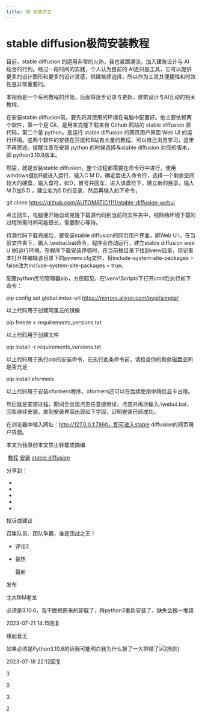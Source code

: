 ```yaml
---
title: SD 安装方法
---
```

# stable diffusion极简安装教程

目前，stable diffusion 的运用非常的火热，我也紧跟潮流，加入建筑设计与 AI 结合的行列。经过一段时间的实践，个人认为目前的 AI还只是工具，它可以提供更多的设计图形和更多的设计灵感，供建筑师选择，所以作为工具其便捷性和时效性是非常重要的。

本视频是一个系列教程的开始，后面将逐步记录与更新，建筑设计与AI互动的相关教程。

在安装stable diffusion前，要先将其使用的环境在电脑中配置好。他主要依赖两个软件，第一个是 Git，是用来克隆下载来自 Github 网站的 stable diffusion 源代码，第二个是 python，是运行 stable diffusion 的网页用户界面 Web UI 的运行环境。这两个软件的安装在百度和B站有大量的教程，可以自己浏览学习，这里不再赘述。提醒注意在安装 python 的时候选择与stable diffusion 对应的版本，即 python3.10.6版本。

然后，就是安装stable diffusion，整个过程都需要在命令行中进行，使用windows键加R键进入运行，输入C M D，确定后进入命令行，选择一个剩余空间较大的硬盘，输入盘符，如D，冒号并回车，进入该盘符下，建立新的目录，输入M D加S D ，建立名为S D的目录，然后再输入如下命令，

git clone https://github.com/AUTOMATIC1111/stable-diffusion-webui

点击回车，电脑便开始自动克隆下载源代码到当前的文件夹中，视网络环境下载的过程所需时间可能很长，需要耐心等待。

待源代码下载完成后，要安装stable diffusion的网页用户界面，即Web U I。在当前文件夹下，输入.\webui.bat命令，程序会自动运行，建立stable diffusion web U I的运行环境。在程序下载安装停顿时，在当前根目录下找到venv目录，用记事本打开并编辑该目录下的pyvenv.cfg文件，将include-system-site-packages = false改为include-system-site-packages = true。

配置python库的管理器pip，方便起见，在\venv\Scripts下打开cmd后执行如下命令：

pip config set global.index-url https://mirrors.aliyun.com/pypi/simple/

以上代码用于创建阿里云的镜像

pip freeze > requirements_versions.txt

以上代码用于创建文件

pip install -r requirements_versions.txt

以上代码用于执行pip的安装命令，在执行此条命令前，请检查你的剩余磁盘空间是否充足

pip install xformers

以上代码用于安装xformers程序，xformers还可以在后续使用中降低显卡占用。

然后就是安装过程，期间会出现点击任意键继续，点击并再次输入.\webui.bat，回车继续安装。直到安装界面出现如下字段，证明安装已经成功。

在浏览器中输入网址：http://127.0.0.1:7860，即可进入stable diffusion的网页用户界面。

  

本文为我原创本文禁止转载或摘编

 [教程](https://search.bilibili.com/article?keyword=%E6%95%99%E7%A8%8B&from_source=article) [安装](https://search.bilibili.com/article?keyword=%E5%AE%89%E8%A3%85&from_source=article) [stable diffusion](https://search.bilibili.com/article?keyword=stable%20diffusion&from_source=article)

分享到： 

- 
- [](http://service.weibo.com/share/share.php?appkey=2841902482&language=zh_cn&url=https%3A%2F%2Fwww.bilibili.com%2Fread%2Fcv24970591%2F&title=%23bilibili%E4%B8%93%E6%A0%8F%23%20undefined%20-%20%E5%93%94%E5%93%A9%E5%93%94%E5%93%A9%E4%B8%93%E6%A0%8F&pic=https%3A%2F%2Fstatic.hdslb.com%2Fmobile%2Fimg%2Fapp_logo.png&pics=https%3A%2F%2Fstatic.hdslb.com%2Fmobile%2Fimg%2Fapp_logo.png&site=&summary=&searchPic=true)
- 
- [](http://sns.qzone.qq.com/cgi-bin/qzshare/cgi_qzshare_onekey?style=203&width=98&height=22&otype=share&url=https%3A%2F%2Fwww.bilibili.com%2Fread%2Fcv24970591%2F&title=&pic=https%3A%2F%2Fstatic.hdslb.com%2Fmobile%2Fimg%2Fapp_logo.png&pics=https%3A%2F%2Fstatic.hdslb.com%2Fmobile%2Fimg%2Fapp_logo.png&site=&summary=&searchPic=true)
- [](http://connect.qq.com/widget/shareqq/index.html?url=https%3A%2F%2Fwww.bilibili.com%2Fread%2Fcv24970591%2F&title=&pic=https%3A%2F%2Fstatic.hdslb.com%2Fmobile%2Fimg%2Fapp_logo.png&pics=https%3A%2F%2Fstatic.hdslb.com%2Fmobile%2Fimg%2Fapp_logo.png&site=&summary=&searchPic=true)

投诉或建议

召集队员、团队争霸，谁是团战之王！

- 评论2
- 最热
    
    最新
    

发布

北大BIM老龙

必须是3.10.6，我干脆把原来的卸载了，将python3重新安装了，缺失会报一堆错

2023-07-21 14:15回复

缘起音无

如果必须是Python3.10.6的话我可能明白我为什么报了一大把错了![[捂脸]](https://i0.hdslb.com/bfs/emote/6921bb43f0c634870b92f4a8ad41dada94a5296d.png@48w_48h.webp)

2023-07-18 22:12回复

3

0

3

2
